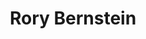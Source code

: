 ---
title: Rory Bernstein
job_title_en: Project Manager
job_title_fr: Chargée de projet
avatar: /uploads/rory.jpeg
---